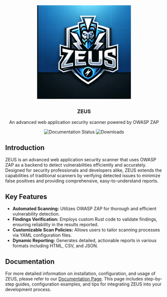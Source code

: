 <div align="center">
  <h1 align="center">
    <img src="https://github.com/fancyc-bsi/ZEUS/blob/main/assets/zeus.webp?raw=true" width="300" />
    <br>
  </h1>
</div>
</h1>

<div align="center">
  <h3>ZEUS</h3>
  <p>An advanced web application security scanner powered by OWASP ZAP</p>
  <img src="https://img.shields.io/website?url=https://fancyc-bsi.github.io/ZEUS/" alt="Documentation Status" />
  <img src="https://img.shields.io/github/downloads/fancyc-bsi/ZEUS/total" alt="Downloads" />
</div>



## Introduction

ZEUS is an advanced web application security scanner that uses OWASP ZAP as a backend to detect vulnerabilities efficiently and accurately. Designed for security professionals and developers alike, ZEUS extends the capabilities of traditional scanners by verifying detected issues to minimize false positives and providing comprehensive, easy-to-understand reports.

## Key Features

- **Automated Scanning:** Utilizes OWASP ZAP for thorough and efficient vulnerability detection.
- **Findings Verification:** Employs custom Rust code to validate findings, ensuring reliability in the results reported.
- **Customizable Scan Policies:** Allows users to tailor scanning processes via YAML configuration files.
- **Dynamic Reporting:** Generates detailed, actionable reports in various formats including HTML, CSV, and JSON.

## Documentation

For more detailed information on installation, configuration, and usage of ZEUS, please refer to our [Documentation Page](#). This page includes step-by-step guides, configuration examples, and tips for integrating ZEUS into your development process.
